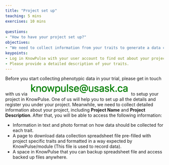 ```yaml
---
title: "Project set up"
teaching: 5 mins
exercises: 10 mins
 
questions:
- "How to have your project set up?"
objectives:
- "We need to collect information from your traits to generate a data collection spreadsheet for your project."
keypoints:
- Log in KnowPulse with your user account to find out about your project.
- Please provide a detailed description of your traits.
---
```

Before you start collecting phenotypic data in your trial, please get in touch with us via ![Screenshot of main code listing](../fig/howto-upload-raw-phenotypic-data.10.png) to setup your project in KnowPulse. One of us will help you to set up all the details and register you under your project. Meanwhile, we need to collect detailed information about your project, including **Project Name** and **Project Description**. After that, you will be able to access the following information:

- Information in text and photo format on how data should be collected for each trait.
- A page to download data collection spreadsheet file pre-filled with project specific traits and formatted in a way expected by KnowPulse/module (This file is used to record data).
- A space in KnowPulse that you can backup spreadsheet file and access backed up files anywhere.




